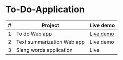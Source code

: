 # To-Do-Application


| # | Project | Live demo 
--- | --- | --- |
1 | To do Web app | [Live demo](https://codepen.io/tranhoangminhh/full/GRQobxr)
2 | Text summarization Web app | Live demo
3 | Slang words application | Live 
